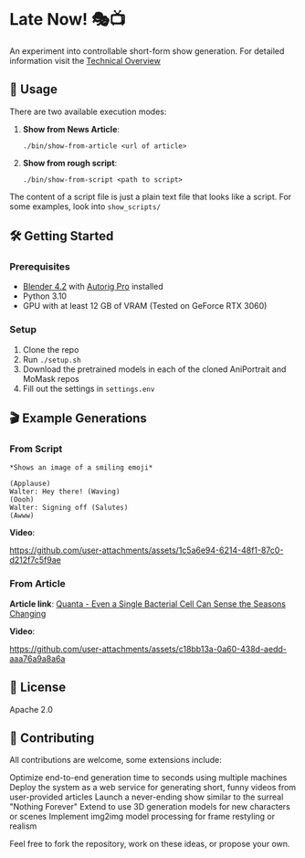 # Late Now! 🎭📺

An experiment into controllable short-form show generation. For detailed information visit the [Technical Overview](https://michaelgiba.substack.com/p/late-now)

## 🚀 Usage

There are two available execution modes:

1. **Show from News Article**: 
   ```
   ./bin/show-from-article <url of article>
   ```

2. **Show from rough script**:
   ```
   ./bin/show-from-script <path to script>
   ```

The content of a script file is just a plain text file that looks like a script. For some examples, look into `show_scripts/`


## 🛠️ Getting Started

### Prerequisites

- [Blender 4.2](https://www.blender.org/download/releases/4-2/) with [Autorig Pro](https://blendermarket.com/products/auto-rig-pro) installed
- Python 3.10
- GPU with at least 12 GB of VRAM (Tested on GeForce RTX 3060)


### Setup

1. Clone the repo
2. Run `./setup.sh`
3. Download the pretrained models in each of the cloned AniPortrait and MoMask repos
4. Fill out the settings in `settings.env`

## 🎬 Example Generations

### From Script

```
*Shows an image of a smiling emoji*

(Applause)
Walter: Hey there! (Waving)
(Oooh)
Walter: Signing off (Salutes)
(Awww)
```

**Video**: 

https://github.com/user-attachments/assets/1c5a6e94-6214-48f1-87c0-d212f7c5f9ae


### From Article

**Article link**: [Quanta - Even a Single Bacterial Cell Can Sense the Seasons Changing](https://www.quantamagazine.org/even-a-single-bacterial-cell-can-sense-the-seasons-changing-20241011/)

**Video**: 

https://github.com/user-attachments/assets/c18bb13a-0a60-438d-aedd-aaa76a9a8a6a


## 📝 License

Apache 2.0

## 🤝 Contributing

All contributions are welcome, some extensions include:

Optimize end-to-end generation time to seconds using multiple machines
Deploy the system as a web service for generating short, funny videos from user-provided articles
Launch a never-ending show similar to the surreal "Nothing Forever"
Extend to use 3D generation models for new characters or scenes
Implement img2img model processing for frame restyling or realism

Feel free to fork the repository, work on these ideas, or propose your own.
